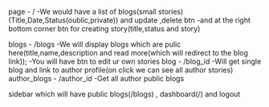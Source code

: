 page - /
-We would have a list of blogs(small stories)(Title,Date,Status(oublic,private)) and update ,delete btn
-and at the right bottom corner btn for creating story(title,status and story)

blogs - /blogs
-We will display blogs which are pulic here(title,name,description and read more(which will redirect to the blog link));
-You will have btn to edit ur own stories
blog - /blog_id
-Will get single blog and link to author profile(on click we can see all author stories)
author_blogs - /author_id
-Get all author public blogs

sidebar which will have public blogs(/blogs) , dashboard(/) and logout
